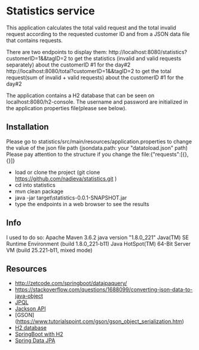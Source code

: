 # Statistics service

This application calculates the total valid request and the total invalid request according to the requested customer ID and from a JSON data file that contains requests.

There are two endpoints  to display them:
http://localhost:8080/statistics?customerID=1&&tagID=2 to get the statistics (invalid and valid requests separately) about the customerID #1 for the day#2
http://localhost:8080/total?customerID=1&&tagID=2 to get the total request(sum of invalid + valid requests) about the customerID #1 for the day#2

The application contains a H2 database that can be seen on localhost:8080/h2-console. The username and password are initialized in the application properties file(please see below).

## Installation
Please go to statistics/src/main/resources/application.properties to change the value of the json file path (jsondata.path: your "datatoload.json" path)
Please pay attention to the structure if you change the file:{"requests":[{},{}]}
- load or clone the project (git clone https://github.com/nadieva/statistics.git )
- cd into statistics
- mvn clean package
- java -jar target\statistics-0.0.1-SNAPSHOT.jar
- type the endpoints in a web browser to see the results
 
## Info
I used to do so:
Apache Maven 3.6.2
java version "1.8.0_221"
Java(TM) SE Runtime Environment (build 1.8.0_221-b11)
Java HotSpot(TM) 64-Bit Server VM (build 25.221-b11, mixed mode)

## Resources
- http://zetcode.com/springboot/datajpaquery/
- https://stackoverflow.com/questions/1688099/converting-json-data-to-java-object
- [JPQL](https://thorben-janssen.com/spring-data-jpa-query-annotation/)
- [Jackson API](https://www.concretepage.com/jackson-api/jackson-jsonformat-example)
- [GSON] (https://www.tutorialspoint.com/gson/gson_object_serialization.htm)
- [H2 database](http://www.h2database.com/html/functions.html)
- [SpringBoot with H2](https://www.baeldung.com/spring-boot-h2-database)
- [Spring Data JPA](https://www.baeldung.com/spring-data-jpa-query)
